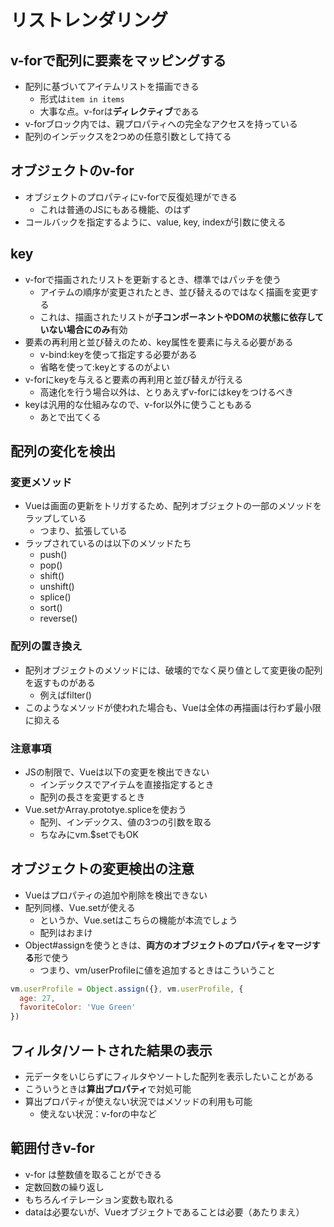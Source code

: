 # リストレンダリング

## v-forで配列に要素をマッピングする
* 配列に基づいてアイテムリストを描画できる
    * 形式は``item in items``
    * 大事な点。v-forは**ディレクティブ**である
* v-forブロック内では、親プロパティへの完全なアクセスを持っている
* 配列のインデックスを2つめの任意引数として持てる

## オブジェクトのv-for
* オブジェクトのプロパティにv-forで反復処理ができる
    * これは普通のJSにもある機能、のはず
* コールバックを指定するように、value, key, indexが引数に使える

## key
* v-forで描画されたリストを更新するとき、標準ではパッチを使う
    * アイテムの順序が変更されたとき、並び替えるのではなく描画を変更する
    * これは、描画されたリストが**子コンポーネントやDOMの状態に依存していない場合にのみ**有効
* 要素の再利用と並び替えのため、key属性を要素に与える必要がある
    * v-bind:keyを使って指定する必要がある
    * 省略を使って:keyとするのがよい
* v-forにkeyを与えると要素の再利用と並び替えが行える
    * 高速化を行う場合以外は、とりあえずv-forにはkeyをつけるべき
* keyは汎用的な仕組みなので、v-for以外に使うこともある
    * あとで出てくる

## 配列の変化を検出
### 変更メソッド
* Vueは画面の更新をトリガするため、配列オブジェクトの一部のメソッドをラップしている
    * つまり、拡張している
* ラップされているのは以下のメソッドたち
    * push()
    * pop()
    * shift()
    * unshift()
    * splice()
    * sort()
    * reverse()

### 配列の置き換え
* 配列オブジェクトのメソッドには、破壊的でなく戻り値として変更後の配列を返すものがある
    * 例えばfilter()
* このようなメソッドが使われた場合も、Vueは全体の再描画は行わず最小限に抑える

### 注意事項
* JSの制限で、Vueは以下の変更を検出できない
    * インデックスでアイテムを直接指定するとき
    * 配列の長さを変更するとき
* Vue.setかArray.prototye.spliceを使おう
    * 配列、インデックス、値の3つの引数を取る
    * ちなみにvm.\$setでもOK

## オブジェクトの変更検出の注意
* Vueはプロパティの追加や削除を検出できない
* 配列同様、Vue.setが使える
    * というか、Vue.setはこちらの機能が本流でしょう
    * 配列はおまけ
* Object#assignを使うときは、**両方のオブジェクトのプロパティをマージする**形で使う
    * つまり、vm/userProfileに値を追加するときはこういうこと

```javascript
vm.userProfile = Object.assign({}, vm.userProfile, {
  age: 27,
  favoriteColor: 'Vue Green'
})
```

## フィルタ/ソートされた結果の表示
* 元データをいじらずにフィルタやソートした配列を表示したいことがある
* こういうときは**算出プロパティ**で対処可能
* 算出プロパティが使えない状況ではメソッドの利用も可能
    * 使えない状況：v-forの中など

## 範囲付きv-for
* v-for は整数値を取ることができる
* 定数回数の繰り返し
* もちろんイテレーション変数も取れる
* dataは必要ないが、Vueオブジェクトであることは必要（あたりまえ）


